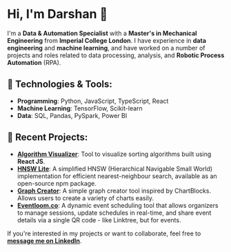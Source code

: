# Hi, I'm Darshan 👋

I'm a **Data & Automation Specialist** with a **Master's in Mechanical Engineering** from **Imperial College London**. I have experience in **data engineering** and **machine learning**, and have worked on a number of projects and roles related to data processing, analysis, and **Robotic Process Automation** (RPA).


## 🔧 **Technologies & Tools**:
- **Programming**: Python, JavaScript, TypeScript, React
- **Machine Learning**: TensorFlow, Scikit-learn
- **Data**: SQL, Pandas, PySpark, Power BI

## 🌱 **Recent Projects**:
- **[Algorithm Visualizer](https://classy-cheesecake-233ae7.netlify.app/)**: Tool to visualize sorting algorithms built using **React JS**.
- **[HNSW Lite](https://github.com/darshandesai1095/hnsw_lite)**: A simplified HNSW (Hierarchical Navigable Small World) implementation for efficient nearest-neighbour search, available as an open-source npm package.
- **[Graph Creator](https://gentle-chimera-e87178.netlify.app/)**: A simple graph creator tool inspired by ChartBlocks. Allows users to create a variety of charts easily.
- **[Eventloom.co](https://www.eventloom.co/)**: A dynamic event scheduling tool that allows organizers to manage sessions, update schedules in real-time, and share event details via a single QR code - like Linktree, but for events.

<!--- - **[Descriptifyai.com](https://www.descriptifyai.com)**: An AI-powered tool for generating professional, brand-aligned product descriptions to boost sales and streamline content creation. } -->
  
If you're interested in my projects or want to collaborate, feel free to **[message me on LinkedIn](https://www.linkedin.com/in/darshandesai95)**.

